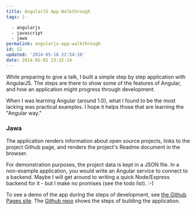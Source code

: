 ```yaml
---
title: AngularJS App Walkthrough
tags: |-

  - angularjs
  - javascript
  - jawa
permalink: angularjs-app-walkthrough
id: 12
updated: '2014-05-18 22:54:18'
date: 2014-05-01 23:32:24
---
```


While preparing to give a talk, I built a simple step by step application with AngularJS. The steps are there to show some of the features of Angular, and how an application might progress through development. 

When I was learning Angular (around 1.0), what I found to be the most lacking was practical examples. I hope it helps those that are learning the "Angular way."

### Jawa

The application renders information about open source projects, links to the project Github page, and renders the project's Readme document in the browser. 

For demonstration purposes, the project data is kept in a JSON file. In a non-example application, you would write an Angular service to connect to a backend. Maybe I will get around to writing a quick Node/Express backend for it - but I make no promises (see the todo list). :-)

To see a demo of the app during the steps of development, see [the Github Pages site](http://emosher.github.io/jawa/). The [Github repo](https://github.com/emosher/jawa) shows the steps of building the application.